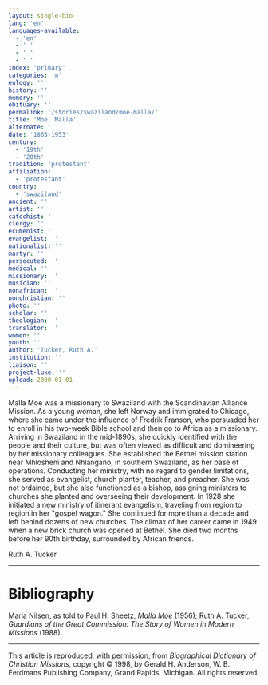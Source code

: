 ```yaml
---
layout: single-bio
lang: 'en'
languages-available:
  - 'en'
  - ' '
  - ' '
  - ' '
index: 'primary'
categories: 'm'
eulogy: ''
history: ''
memory: ''
obituary: ''
permalink: '/stories/swaziland/moe-malla/'
title: 'Moe, Malla'
alternate: ''
date: '1863-1953'
century:
  - '19th'
  - '20th'
tradition: 'protestant'
affiliation:
  - 'protestant'
country:
  - 'swaziland'
ancient: ''
artist: ''
catechist: ''
clergy: ''
ecumenist: ''
evangelist: ''
nationalist: ''
martyr: ''
persecuted: ''
medical: ''
missionary: ''
musician: ''
nonafrican: ''
nonchristian: ''
photo: ''
scholar: ''
theologian: ''
translator: ''
women: ''
youth: ''
author: 'Tucker, Ruth A.'
institution: ''
liaison: ''
project-luke: ''
upload: 2000-01-01
---
```



Malla Moe was a missionary to Swaziland with the Scandinavian Alliance Mission. As a young woman, she left Norway and immigrated to Chicago, where she came under the influence of Fredrik Franson, who persuaded her to enroll in his two-week Bible school and then go to Africa as a missionary. Arriving in Swaziland in the mid-1890s, she quickly identified with the people and their culture, but was often viewed as difficult and domineering by her missionary colleagues. She established the Bethel mission station near Mhlosheni and Nhlangano, in southern Swaziland, as her base of operations. Conducting her ministry, with no regard to gender limitations, she served as evangelist, church planter, teacher, and preacher. She was not ordained, but she also functioned as a bishop, assigning ministers to churches she planted and overseeing their development. In 1928 she initiated a new ministry of itinerant evangelism, traveling from region to region in her "gospel wagon." She continued for more than a decade and left behind dozens of new churches. The climax of her career came in 1949 when a new brick church was opened at Bethel. She died two months before her 90th birthday, surrounded by African friends.

Ruth A. Tucker

---

# Bibliography

Maria Nilsen, as told to Paul H. Sheetz, *Malla Moe* (1956); Ruth A. Tucker, *Guardians of the Great Commission: The Story of Women in Modern Missions* (1988).

---

This article is reproduced, with permission, from *Biographical Dictionary of Christian Missions*, copyright © 1998, by Gerald H. Anderson, W. B. Eerdmans Publishing Company, Grand Rapids, Michigan. All rights reserved.